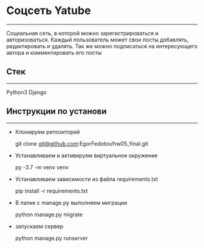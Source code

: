 
# Соцсеть Yatube
***
Социальная сеть, в которой можно зарегистрироваться и авторизоваться. Каждый пользователь может свои посты добавлять, редактировать и удалять. Так же можно подписаться на интересующего автора и комментировать его посты


## Стек
***
Python3 Django

## Инструкции по установи
***
* Клонируем репозиторий

	
	git clone git@github.com:EgorFedotov/hw05_final.git
	


* Устанавливаем и активируем виртуальное окружение  

	
    py -3.7 -m venv venv
    
   
   
* Устанавливаем зависимости из файла requirements.txt
 
	
    pip install -r requirements.txt
    
 

* В папке с manage.py выполняем миграции 


	
    python manage.py migrate
	
* запускаем сервер 


	python manage.py runserver